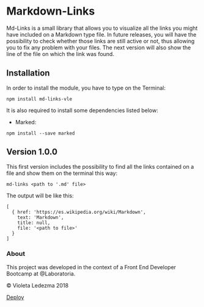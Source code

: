 # Markdown-Links

Md-Links is a small library that allows you to visualize all the links you might have included on a Markdown type file. In future releases, you will have the possibility to check whether those links are still active or not, thus allowing you to fix any problem with your files. The next version will also show the line of the file on which the link was found.  

## Installation

In order to install the module, you have to type on the Terminal:

```
npm install md-links-vle
```

It is also required to install some dependencies listed below:

- Marked:
```
npm install --save marked
```

## Version 1.0.0

This first version includes the possibility to find all the links contained on a file and show them on the terminal this way:

```
md-links <path to '.md' file>
```

The output will be like this:

```
[
  { href: 'https://es.wikipedia.org/wiki/Markdown',
    text: 'Markdown',
    title: null,
    file: '<path to file>'
  }
]
```

### About

This project was developed in the context of a Front End Developer Bootcamp at @Laboratoria.

© Violeta Ledezma 2018

[Deploy](https://violetalibertad.github.io/scl-2018-01-FE-markdown/)